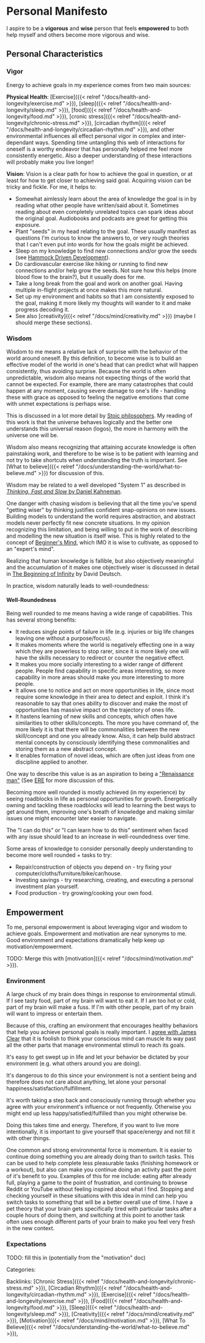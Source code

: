# Personal Manifesto

I aspire to be a **vigorous** and **wise** person that feels **empowered** to
both help myself and others become more vigorous and wise.

## Personal Characteristics

### Vigor

Energy to achieve goals in my experience comes from two main sources:

**Physical Health**: [Exercise]({{< relref
"/docs/health-and-longevity/exercise.md" >}}), [sleep]({{< relref
"/docs/health-and-longevity/sleep.md" >}}), [food]({{< relref
"/docs/health-and-longevity/food.md" >}}), [cronic stress]({{< relref
"/docs/health-and-longevity/chronic-stress.md" >}}), [circadian rhythm]({{<
relref "/docs/health-and-longevity/circadian-rhythm.md" >}}), and other
environmental influences all effect personal vigor in complex and
inter-dependant ways.  Spending time untangling this web of interactions for
oneself is a worthy endeavor that has personally helped me feel more
consistently energetic.  Also a deeper understanding of these interactions will
probably make you live longer!

**Vision**: Vision is a clear path for how to achieve the goal in question, or
at least for how to get closer to achieving said goal.  Acquiring vision can be
tricky and fickle.  For me, it helps to:

 - Somewhat aimlessly learn about the area of knowledge the goal is in by
   reading what other people have written/said about it.  Sometimes reading
   about even completely unrelated topics can spark ideas about the original
   goal. Audiobooks and podcasts are great for getting this exposure.
 - Plant "seeds" in my head relating to the goal.  These usually manifest as
   questions I'm curious to know the answers to, or very rough theories that I
   can't even put into words for how the goals might be achieved.
 - Sleep on my knowledge to find new connections and/or grow the seeds (see
   [Hammock Driven Development](https://www.youtube.com/watch?v=f84n5oFoZBc)).
 - Do cardiovascular exercise like hiking or running to find new connections
   and/or help grow the seeds.  Not sure how this helps (more blood flow to the
   brain?), but it usually does for me.
 - Take a long break from the goal and work on another goal.  Having multiple
   in-flight projects at once makes this more natural.
 - Set up my environment and habits so that I am consistently exposed to the
   goal, making it more likely my thoughts will wander to it and make progress
   decoding it.
 - See also [creativity]({{< relref "/docs/mind/creativity.md" >}}) (maybe I
   should merge these sections).

### Wisdom

Wisdom to me means a relative lack of surprise with the behavior of the world
around oneself.  By this definition, to become wise is to build an effective
model of the world in one's head that can predict what will happen
consistently, thus avoiding surprise.  Because the world is often
unpredictable, wisdom also means not expecting things of the world that cannot
be expected.  For example, there are many catastrophes that could happen at any
moment, causing severe damage to one's life - handling these with grace as
opposed to feeling the negative emotions that come with unmet expectations is
perhaps wise.

This is discussed in a lot more detail by [Stoic
philosophers](https://en.wikipedia.org/wiki/Stoicism).  My reading of this work
is that the universe behaves logically and the better one understands this
universal reason (logos), the more in harmony with the universe one will be.

Wisdom also means recognizing that attaining accurate knowledge is often
painstaking work, and therefore to be wise is to be patient with learning and
not try to take shortcuts when understanding the truth is important.  See [What
to believe]({{< relref "/docs/understanding-the-world/what-to-believe.md" >}})
for discussion of this.

Wisdom may be related to a well developed "System 1" as described in
[_Thinking, Fast and Slow_ by Daniel
Kahneman](https://en.wikipedia.org/wiki/Thinking,_Fast_and_Slow).

One danger with chasing wisdom is believing that all the time you've spend
"getting wiser" by thinking justifies confident snap-opinions on new issues.
Building models to understand the world requires abstraction, and abstract
models never perfectly fit new concrete situations. In my opinion recognizing
this limitation, and being willing to put in the work of describing and
modelling the new situation is itself wise. This is highly related to the
concept of [Beginner's Mind](https://en.wikipedia.org/wiki/Shoshin), which IMO
it is wise to cultivate, as opposed to an "expert's mind".

Realizing that human knowledge is fallible, but also objectively meaningful and
the accumulation of it makes one objectively wiser is discussed in detail in
[The Beginning of
Infinity](https://en.wikipedia.org/wiki/The_Beginning_of_Infinity) by David
Deutsch. 

In practice, wisdom naturally leads to well-roundedness:

#### Well-Roundedness

Being well rounded to me means having a wide range of capabilities.  This has
several strong benefits:

 - It reduces single points of failure in life (e.g. injuries or big life
   changes leaving one without a purpose/focus).
 - It makes moments where the world is negatively effecting one in a way which
   they are powerless to stop rarer, since it is more likely one will have the
   skills necessary to redirect or counter the negative effect.
 - It makes you more socially interesting to a wider range of different people.
   People find capability in specific areas interesting, so more capability in
   more areas should make you more interesting to more people.
 - It allows one to notice and act on more opportunities in life, since most
   require some knowledge in their area to detect and exploit. I think it's
   reasonable to say that ones ability to discover and make the most of
   opportunities has massive impact on the trajectory of ones life.
 - It hastens learning of new skills and concepts, which often have
   similarities to other skills/concepts.  The more you have command of, the
   more likely it is that there will be commonalities between the new
   skill/concept and one you already know. Also, it can help build abstract
   mental concepts by consciously identifying these commonalities and storing
   them as a new abstract concept.
 - It enables formation of novel ideas, which are often just ideas from one
   discipline applied to another.

One way to describe this value is as an aspiration to being a ["Renaissance
man"](https://en.wikipedia.org/wiki/Polymath) (See
[ERE](https://wiki.earlyretirementextreme.com/wiki/What_is_ERE%3F) for more
discussion of this.

Becoming more well rounded is mostly achieved (in my experience) by seeing
roadblocks in life as personal opportunities for growth. Energetically owning
and tackling these roadblocks will lead to learning the best ways to get around
them, improving one's breath of knowledge and making similar issues one might
encounter later easier to navigate.

The "I can do this" or "I can learn how to do this" sentiment when faced with
any issue should lead to an increase in well-roundedness over time.

Some areas of knowledge to consider personally deeply understanding to become
more well rounded + tasks to try:

 - Repair/construction of objects you depend on - try fixing your
   computer/cloths/furniture/bike/car/house.
 - Investing savings - try researching, creating, and executing a personal
   investment plan yourself.
 - Food production - try growing/cooking your own food.

## Empowerment

To me, personal empowerment is about leveraging vigor and wisdom to achieve
goals.  Empowerment and motivation are near synonyms to me.  Good environment
and expectations dramatically help keep up motivation/empowerment.

TODO: Merge this with [motivation]({{< relref "/docs/mind/motivation.md" >}}).

### Environment

A large chuck of my brain does things in response to environmental stimuli. If
I see tasty food, part of my brain will want to eat it. If I am too hot or
cold, part of my brain will make a fuss. If I'm with other people, part of my
brain will want to impress or entertain them. 

Because of this, crafting an environment that encourages healthy behaviors that
help you achieve personal goals is really important. I [agree with James
Clear](https://jamesclear.com/atomic-habits) that it is foolish to think your
conscious mind can muscle its way past all the other parts that manage
environmental stimuli to reach its goals.

It's easy to get swept up in life and let your behavior be dictated by your
environment (e.g. what others around you are doing).

It's dangerous to do this since your environment is not a sentient being and
therefore does not care about anything, let alone your personal
happiness/satisfaction/fulfillment.

It's worth taking a step back and consciously running through whether you agree
with your environment's influence or not frequently.  Otherwise you might end
up less happy/satisfied/fulfilled than you might otherwise be.

Doing this takes time and energy.  Therefore, if you want to live more
intentionally, it is important to give yourself that space/energy and not fill
it with other things.

One common and strong environmental force is momentum. It is easier to continue
doing something you are already doing than to switch tasks. This can be used to
help complete less pleasurable tasks (finishing homework or a workout), but
also can make you continue doing an activity past the point of it's benefit to
you.  Examples of this for me include: eating after already full, playing a
game to the point of frustration, and continuing to browse Reddit or YouTube
without feeling inspired about what I find. Stopping and checking yourself in
these situations with this idea in mind can help you switch tasks to something
that will be a better overall use of time.  I have a pet theory that your brain
gets specifically tired with particular tasks after a couple hours of doing
them, and switching at this point to another task often uses enough different
parts of your brain to make you feel very fresh in the new context.


### Expectations

TODO: fill this in (potentially from the "motivation" doc)








 

Categories:

Backlinks: [Chronic Stress]({{< relref "/docs/health-and-longevity/chronic-stress.md" >}}), 
[Circadian Rhythm]({{< relref "/docs/health-and-longevity/circadian-rhythm.md" >}}), 
[Exercise]({{< relref "/docs/health-and-longevity/exercise.md" >}}), 
[Food]({{< relref "/docs/health-and-longevity/food.md" >}}), 
[Sleep]({{< relref "/docs/health-and-longevity/sleep.md" >}}), 
[Creativity]({{< relref "/docs/mind/creativity.md" >}}), 
[Motivation]({{< relref "/docs/mind/motivation.md" >}}), 
[What To Believe]({{< relref "/docs/understanding-the-world/what-to-believe.md" >}}), 
